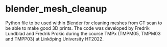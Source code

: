 # blender_mesh_cleanup
Python file to be used within Blender for cleaning meshes from CT scan to be able to make good 3D prints.
The code was developed by Fredrik Lundblad and Fredrik Prokic during the course TMPx (TMPM05, TMPM03 and TMPP03) at Linköping University HT2022.
